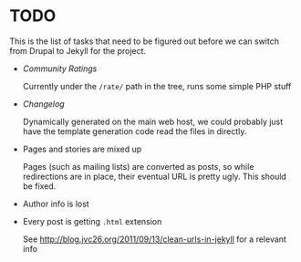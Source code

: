 # TODO

This is the list of tasks that need to be figured out before we can switch from
Drupal to Jekyll for the project.


* *Community Ratings*

    Currently under the `/rate/` path in the tree, runs some simple PHP stuff

* *Changelog*

    Dynamically generated on the main web host, we could probably just have the
    template generation code read the files in directly.

* Pages and stories are mixed up

    Pages (such as mailing lists) are converted as posts, so while redirections
    are in place, their eventual URL is pretty ugly. This should be fixed.

* Author info is lost

* Every post is getting `.html` extension

    See http://blog.jvc26.org/2011/09/13/clean-urls-in-jekyll for a relevant info
